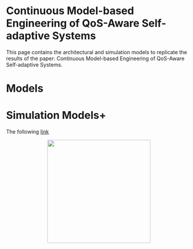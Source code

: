 # Continuous Model-based Engineering of QoS-Aware Self-adaptive Systems
This page contains the architectural and simulation models to replicate the results of the paper: Continuous Model-based Engineering of QoS-Aware Self-adaptive Systems.

# Models



# Simulation Models+
The following [link](https://www.google.com)

<p align="center">
  <img height="280" src='images/Fig5.3dpapers-2.png'/>
</p>


